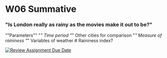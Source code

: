 # W06 Summative
### "Is London really as rainy as the movies make it out to be?"

""Parameters""
"*" Time period
"*" Other cities for comparison
"*" Measure of raininess
"*" Variables of weather # Raininess index? 

[![Review Assignment Due Date](https://classroom.github.com/assets/deadline-readme-button-22041afd0340ce965d47ae6ef1cefeee28c7c493a6346c4f15d667ab976d596c.svg)](https://classroom.github.com/a/16Ytx_fz)
